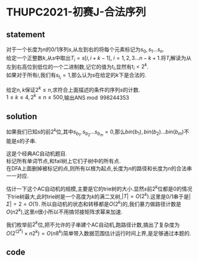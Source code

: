 # THUPC2021-初赛J-合法序列

## statement

对于一个长度为$n$的$0/1$序列$s$,从左到右的将每个元素标记为$s_0,s_1\dots s_n$.  
给定一个正整数$k$,从$s$中取出$T_i=s[i,i+k-1],\ i=1,2,3\dots n-k+1$.将$T_i$解读为从左到右高位到低位的一个二进制数,记它的值为$t_i$,显然有$t_i< 2^k$.  
如果对于所有$i$,我们有$s_{t_i}=1$,那么认为$s$在给定的$k$下是合法的.  

给定$n,k$保证$2^k\leq n$,求符合上面描述的条件的序列$s$的计数.  
$1\leq k\leq 4,2^k\leq n\leq 500$,输出$\mathrm{ANS}\bmod 998244353$


## solution

如果我们已知$s$的前$2^k$位,其中$s_{b_1},s_{b_2}\dots s_{b_m}=0$,那么$bin(b_1),bin(b_2)\dots bin(b_m)$不能是$s$的子串.  

这是个经典AC自动机题目.  
标记所有单词节点,和fail树上它们子树中的所有点.  
在DFA上面删掉被标记的点,则所有以根为起点,长度为$n$的路径和长度为$n$的合法串一一对应.  

估计一下这个AC自动机的规模,主要是它的trie树的大小.显然$s$前$2^k$位都是$0$的情况下trie树最大,此时trie树是一个高度为$k$的满二叉树,$|T|=O(2^k)$.这里是$0/1$串于是$|\Sigma|=2=O(1)$. 所以自动机的状态和转移都是$O(2^k)$的,我们暴力做路径计数是$O(n 2^k)$,这里$n$很小所以不用搞邻接矩阵求幂来加速.  

我们枚举前$2^k$位,把不允许的子串建个AC自动机,跑路径计数,搞出了复杂度为$O(2^{(2^k)}\times n 2^k)=O(n8^k)$简单带入数据范围估计运行时间上界,是足够通过本题的.

## code


